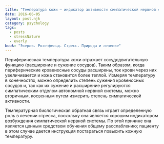 ```yaml
---
title: "Температура кожи – индикатор активности симпатической нервной системы"
date: 2016-06-05
layout: post.njk
category: psychology
tags:
  - posts
  - stressNature
  - everly
book: "Эверли. Розенфельд. Стресс. Природа и лечение"
---
```


Периферическая температура кожи отражает сосудодвигательную функцию (расширение и сужение сосудов). Таким образом, когда периферические кровеносные сосуды расширены, ток крови через них увеличивается и кожа становится более теплой. Измеряя температуру в конечностях, можно определить степень сужения кровеносных сосудов и, так как их сужение и расширение регулируются симпатическим отделом автономной нервной системы, можно вторичным, косвенным путем измерить степень симпатической активности.

Температурная биологическая обратная связь играет определенную роль в лечении стресса, поскольку она является хорошим индикатором возбуждения симпатической нервной системы. По этой причине она является ценным средством обучения общему расслаблению; пациенту в этом случае дается инструкция постараться повысить кожную температуру.
